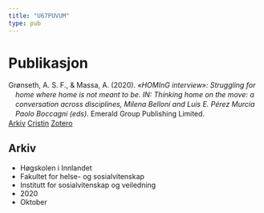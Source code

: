 ```yaml
---
title: "U67PUVUM"
type: pub
---
```

<h1>Publikasjon</h1>
<article id="csl-bib-container-U67PUVUM" class="csl-bib-container">
  <div class="csl-bib-body" style="line-height: 1.35; padding-left: 1em; text-indent:-1em;">
  <div class="csl-entry">Gr&#xF8;nseth, A. S. F., &amp; Massa, A. (2020). <i>&#xAB;HOMInG interview&#xBB;: Struggling for home where home is not meant to be. IN: Thinking home on the move: a conversation across disciplines, Milena Belloni and Luis E. P&#xE9;rez Murcia Paolo Boccagni (eds)</i>. Emerald Group Publishing Limited.</div>
</div>
  <div class="csl-bib-buttons">
    <a href="#taxonomy-article-U67PUVUM" class="csl-bib-button">Arkiv</a>
    <a href="https://app.cristin.no/results/show.jsf?id=1840876" alt="Cristin URL" class="csl-bib-button">Cristin</a>
    <a href="http://zotero.org/groups/5402882/items/U67PUVUM" alt="Zotero URL" class="csl-bib-button">Zotero</a>
  </div>
  <div id="csl-bib-meta-container-U67PUVUM"></div>
</article>
<div id="csl-bib-meta-U67PUVUM" class="csl-bib-meta">
  <article id="taxonomy-article-U67PUVUM" class="taxonomy-article">
    <h1>Arkiv</h1>
    <ul>
      <li>Høgskolen i Innlandet</li>
      <li>Fakultet for helse- og sosialvitenskap</li>
      <li>Institutt for sosialvitenskap og veiledning</li>
      <li>2020</li>
      <li>Oktober</li>
    </ul>
  </article>
</div>
